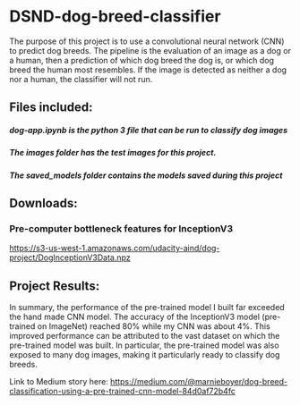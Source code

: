 # DSND-dog-breed-classifier

The purpose of this project is to use a convolutional neural network (CNN) to predict dog breeds.  The pipeline is the evaluation of an image as a dog or a human, then a prediction of which dog breed the dog is, or which dog breed the human most resembles.  If the image is detected as neither a dog nor a human, the classifier will not run.

## Files included:

##### dog-app.ipynb is the python 3 file that can be run to classify dog images
##### The images folder has the test images for this project.
##### The saved_models folder contains the models saved during this project

## Downloads: 
### Pre-computer bottleneck features for InceptionV3
https://s3-us-west-1.amazonaws.com/udacity-aind/dog-project/DogInceptionV3Data.npz

## Project Results:
In summary, the performance of the pre-trained model I built far exceeded the hand made CNN model. The accuracy of the InceptionV3 model (pre-trained on ImageNet) reached 80% while my CNN was about 4%.  This improved performance can be attributed to the vast dataset on which the pre-trained model was built.  In particular, the pre-trained model was also exposed to many dog images, making it particularly ready to classify dog breeds.

Link to Medium story here: https://medium.com/@marnieboyer/dog-breed-classification-using-a-pre-trained-cnn-model-84d0af72b4fc

